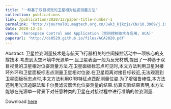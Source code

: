```yaml
---
title: "一种基于双目视觉的卫星相对位姿测量方法"
collection: publications
link: /publication/2020/12/paper-title-number-1
permalink: 'http://journal01.magtech.org.cn/Jwk3_kjkzjs/CN/10.3969/j.issn.1674%EE%80%911579.2020.06.007'
date: 2020-12-25
venue: 'Aerospace Control and Application (空间控制技术与应用, ACA)'
paperurl: 'http://ds0529.github.io/files/ACA2020.pdf'
---
```


Abstract: 卫星位姿测量技术是与航天飞行器相关的空间操控活动中一项核心的支撑技术.考虑到太空环境中光源单一,且卫星表面一般为反光材质,提出了一种基于双目视觉的卫星相对位姿测量方法.在卫星面板标志点可见时,本文方法利用卫星对接环外环和卫星面板标志点测量卫星相对位姿.在卫星距离对接目标较近,无法观测到卫星面板标志点时,本文方法利用ORB特征点匹配测量位姿.为了增强鲁棒性,本方法还利用光流追踪法和卡尔曼滤波器优化位姿测量的结果.仿真实验结果表明,本方法能够在光源单一背景下对任意种类的卫星在对接过程中进行准确的位姿测量.

<p>Download <a href='http://ds0529.github.io/files/ACA2020.pdf'>here</a></p>
